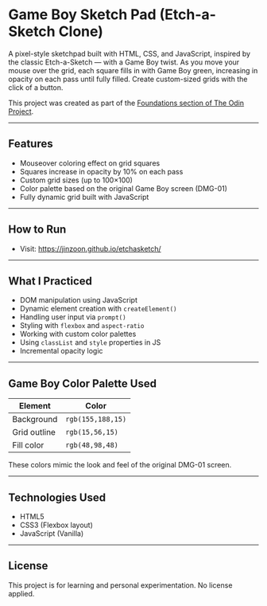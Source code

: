 # Game Boy Sketch Pad (Etch-a-Sketch Clone)

A pixel-style sketchpad built with HTML, CSS, and JavaScript, inspired by the classic Etch-a-Sketch — with a Game Boy twist. As you move your mouse over the grid, each square fills in with Game Boy green, increasing in opacity on each pass until fully filled. Create custom-sized grids with the click of a button.

This project was created as part of the [Foundations section of The Odin Project](https://www.theodinproject.com/).

---

## Features

- Mouseover coloring effect on grid squares
- Squares increase in opacity by 10% on each pass
- Custom grid sizes (up to 100×100)
- Color palette based on the original Game Boy screen (DMG-01)
- Fully dynamic grid built with JavaScript

---


## How to Run

- Visit: https://jinzoon.github.io/etchasketch/

---

## What I Practiced

- DOM manipulation using JavaScript
- Dynamic element creation with `createElement()`
- Handling user input via `prompt()`
- Styling with `flexbox` and `aspect-ratio`
- Working with custom color palettes
- Using `classList` and `style` properties in JS
- Incremental opacity logic

---

## Game Boy Color Palette Used

| Element        | Color                |
|----------------|----------------------|
| Background     | `rgb(155,188,15)`    |
| Grid outline   | `rgb(15,56,15)`      |
| Fill color     | `rgb(48,98,48)`      |

These colors mimic the look and feel of the original DMG-01 screen.

---

##  Technologies Used

- HTML5
- CSS3 (Flexbox layout)
- JavaScript (Vanilla)

---

## License

This project is for learning and personal experimentation. No license applied.


